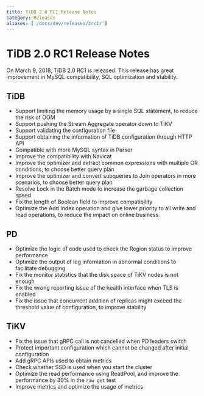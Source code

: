 ```yaml
---
title: TiDB 2.0 RC1 Release Notes
category: Releases
aliases: ['/docs/dev/releases/2rc1/']
---
```


# TiDB 2.0 RC1 Release Notes

On March 9, 2018, TiDB 2.0 RC1 is released. This release has great improvement in MySQL compatibility, SQL optimization and stability.

## TiDB

- Support limiting the memory usage by a single SQL statement, to reduce the risk of OOM
- Support pushing the Stream Aggregate operator down to TiKV
- Support validating the configuration file
- Support obtaining the information of TiDB configuration through HTTP API
- Compatible with more MySQL syntax in Parser
- Improve the compatibility with Navicat
- Improve the optimizer and extract common expressions with multiple OR conditions, to choose better query plan
- Improve the optimizer and convert subqueries to Join operators in more scenarios, to choose better query plan
- Resolve Lock in the Batch mode to increase the garbage collection speed
- Fix the length of Boolean field to improve compatibility
- Optimize the Add Index operation and give lower priority to all write and read operations, to reduce the impact on online business

## PD

- Optimize the logic of code used to check the Region status to improve performance
- Optimize the output of log information in abnormal conditions to facilitate debugging
- Fix the monitor statistics that the disk space of TiKV nodes is not enough
- Fix the wrong reporting issue of the health interface when TLS is enabled
- Fix the issue that concurrent addition of replicas might exceed the threshold value of configuration, to improve stability

## TiKV

- Fix the issue that gRPC call is not cancelled when PD leaders switch
- Protect important configuration which cannot be changed after initial configuration
- Add gRPC APIs used to obtain metrics
- Check whether SSD is used when you start the cluster
- Optimize the read performance using ReadPool, and improve the performance by 30% in the `raw get` test
- Improve metrics and optimize the usage of metrics
